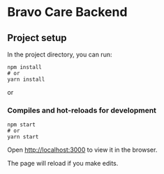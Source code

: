 # Bravo Care Backend

## Project setup

In the project directory, you can run:

```
npm install
# or
yarn install
```

or

### Compiles and hot-reloads for development

```
npm start
# or
yarn start
```

Open [http://localhost:3000](http://localhost:3000) to view it in the browser.

The page will reload if you make edits.
